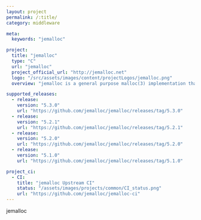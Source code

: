 ```yaml
---
layout: project
permalink: /:title/
category: middleware

meta:
  keywords: "jemalloc"

project:
  title: "jemalloc"
  type: "C"
  url: "jemalloc"
  project_official_url: "http://jemalloc.net"
  logo: "/src/assets/images/content/projectLogos/jemalloc.png"
  overview: "jemalloc is a general purpose malloc(3) implementation that emphasizes fragmentation avoidance and scalable concurrency support. jemalloc first came into use as the FreeBSD libc allocator in 2005, and since then it has found its way into numerous applications that rely on its predictable behavior. In 2010 jemalloc development efforts broadened to include developer support features such as heap profiling and extensive monitoring/tuning hooks. Modern jemalloc releases continue to be integrated back into FreeBSD, and therefore versatility remains critical."

supported_releases:
  - release:
    version: "5.3.0"
    url: "https://github.com/jemalloc/jemalloc/releases/tag/5.3.0"
  - release:
    version: "5.2.1"
    url: "https://github.com/jemalloc/jemalloc/releases/tag/5.2.1"
  - release:
    version: "5.2.0"
    url: "https://github.com/jemalloc/jemalloc/releases/tag/5.2.0"
  - release:
    version: "5.1.0"
    url: "https://github.com/jemalloc/jemalloc/releases/tag/5.1.0"

project_ci:
  - CI:
    title: "jemalloc Upstream CI"
    status: "/assets/images/projects/common/CI_status.png"
    url: "https://github.com/jemalloc/jemalloc-ci"
---
```


<p>jemalloc</p>
